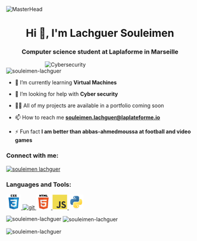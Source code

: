 ![MasterHead](https://db0dce98.rocketcdn.me/wp-content/uploads/2021/04/DALL%C2%B7E-2024-01-23-17.44.21-Creation-dune-illustration-plus-specifique-a-la-cybersecurite-pour-un-article-en-format-16_9.-Limage-doit-evoquer-clairement-la-cybersecurite-avec-.png)
<h1 align="center">Hi 👋, I'm Lachguer Souleimen</h1>
<h3 align="center">Computer science student at Laplaforme in Marseille</h3>
<img align="right" alt="Cybersecurity" width="400" src="https://www.electric.ai/wp-content/uploads/Blog-Cybersecurity-Best-Practices-Refresh.gif">


<p align="left"> <img src="https://komarev.com/ghpvc/?username=souleimen-lachguer&label=Profile%20views&color=0e75b6&style=flat" alt="souleimen-lachguer" /> </p>

- 🌱 I’m currently learning **Virtual Machines**

- 🤝 I’m looking for help with **Cyber security**

- 👨‍💻 All of my projects are available in a portfolio coming soon

- 📫 How to reach me **souleimen.lachguer@laplateforme.io**

- ⚡ Fun fact **I am better than abbas-ahmedmoussa at football and video games**

<h3 align="left">Connect with me:</h3>
<p align="left">
<a href="https://linkedin.com/in/souleimen lachguer" target="blank"><img align="center" src="https://raw.githubusercontent.com/rahuldkjain/github-profile-readme-generator/master/src/images/icons/Social/linked-in-alt.svg" alt="souleimen lachguer" height="30" width="40" /></a>
</p>

<h3 align="left">Languages and Tools:</h3>
<p align="left"> <a href="https://www.w3schools.com/css/" target="_blank" rel="noreferrer"> <img src="https://raw.githubusercontent.com/devicons/devicon/master/icons/css3/css3-original-wordmark.svg" alt="css3" width="40" height="40"/> </a> <a href="https://git-scm.com/" target="_blank" rel="noreferrer"> <img src="https://www.vectorlogo.zone/logos/git-scm/git-scm-icon.svg" alt="git" width="40" height="40"/> </a> <a href="https://www.w3.org/html/" target="_blank" rel="noreferrer"> <img src="https://raw.githubusercontent.com/devicons/devicon/master/icons/html5/html5-original-wordmark.svg" alt="html5" width="40" height="40"/> </a> <a href="https://developer.mozilla.org/en-US/docs/Web/JavaScript" target="_blank" rel="noreferrer"> <img src="https://raw.githubusercontent.com/devicons/devicon/master/icons/javascript/javascript-original.svg" alt="javascript" width="40" height="40"/> </a> <a href="https://www.python.org" target="_blank" rel="noreferrer"> <img src="https://raw.githubusercontent.com/devicons/devicon/master/icons/python/python-original.svg" alt="python" width="40" height="40"/> </a> </p>

<p><img align="left" src="https://github-readme-stats.vercel.app/api/top-langs?username=souleimen-lachguer&show_icons=true&locale=en&layout=compact" alt="souleimen-lachguer" /></p>

<p>&nbsp;<img align="center" src="https://github-readme-stats.vercel.app/api?username=souleimen-lachguer&show_icons=true&locale=en" alt="souleimen-lachguer" /></p>

<p><img align="center" src="https://github-readme-streak-stats.herokuapp.com/?user=souleimen-lachguer&" alt="souleimen-lachguer" /></p>


